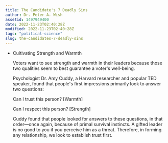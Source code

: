 ```yaml
---
title: The Candidate's 7 Deadly Sins
author: Dr. Peter A. Wish
assetid: 1497949400
date: 2022-11-23T02:40:28Z
modified: 2022-11-23T02:40:28Z
tags: "political-science"
slug: the-candidates-7-deadly-sins
---
```


*  Cultivating Strength and Warmth
   
   Voters want to see strength and warmth in their leaders because those two qualities seem to best guarantee a voter's well-being.
   
   Psychologist Dr. Amy Cuddy, a Harvard researcher and popular TED speaker, found that people's first impressions primarily look to answer two questions:
   
   Can I trust this person? [Warmth]
   
   Can I respect this person? [Strength]
   
   Cuddy found that people looked for answers to these questions, in that order—once again, because of primal survival instincts. A gifted leader is no good to you if you perceive him as a threat. Therefore, in forming any relationship, we look to establish trust first.

